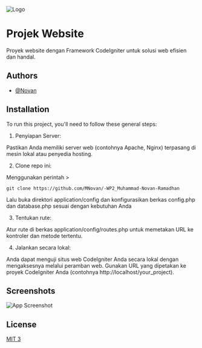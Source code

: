 
![Logo](https://dev-to-uploads.s3.amazonaws.com/uploads/articles/th5xamgrr6se0x5ro4g6.png)


# Projek Website

Proyek website dengan Framework CodeIgniter untuk solusi web efisien dan handal.
## Authors

- [@Novan](https://github.com/Blivue)


## Installation

To run this project, you'll need to follow these general steps:

1. Penyiapan Server:

Pastikan Anda memiliki server web (contohnya Apache, Nginx) terpasang di mesin lokal atau penyedia hosting.

2. Clone repo ini:

Menggunakan perintah >
```
git clone https://github.com/MNovan/-WP2_Muhammad-Novan-Ramadhan
```
Lalu buka direktori application/config dan konfigurasikan berkas config.php dan database.php sesuai dengan kebutuhan Anda

3. Tentukan rute:

Atur rute di berkas application/config/routes.php untuk memetakan URL ke kontroler dan metode tertentu.

4. Jalankan secara lokal:

Anda dapat menguji situs web CodeIgniter Anda secara lokal dengan mengaksesnya melalui peramban web. Gunakan URL yang dipetakan ke proyek CodeIgniter Anda (contohnya http://localhost/your_project).
## Screenshots

![App Screenshot](https://via.placeholder.com/468x300?text=App+Screenshot+Here)


## License

[MIT 3](https://github.com/MNovan/-WP2_Muhammad-Novan-Ramadhan/blob/main/LICENSE)

